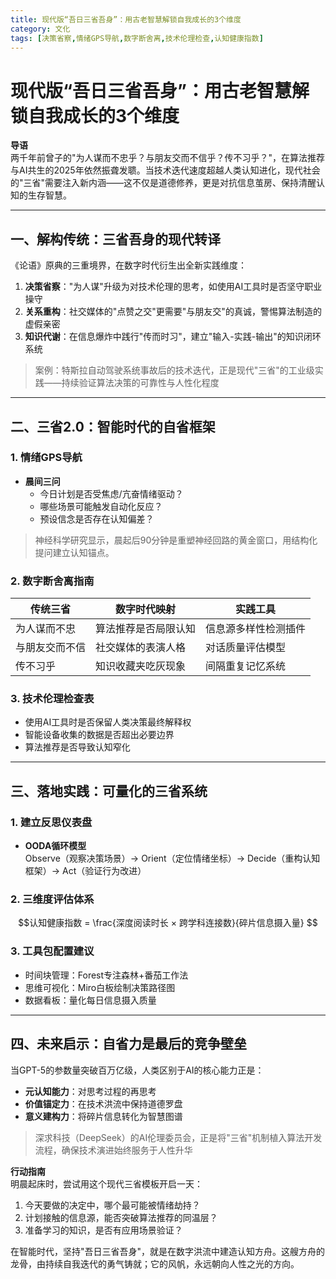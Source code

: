 ```yaml
---
title: 现代版“吾日三省吾身”：用古老智慧解锁自我成长的3个维度
category: 文化
tags: [决策省察,情绪GPS导航,数字断舍离,技术伦理检查,认知健康指数]
---
```

# 现代版“吾日三省吾身”：用古老智慧解锁自我成长的3个维度  

**导语**  
两千年前曾子的"为人谋而不忠乎？与朋友交而不信乎？传不习乎？"，在算法推荐与AI共生的2025年依然振聋发聩。当技术迭代速度超越人类认知进化，现代社会的"三省"需要注入新内涵——这不仅是道德修养，更是对抗信息茧房、保持清醒认知的生存智慧。

---

## 一、解构传统：三省吾身的现代转译  
《论语》原典的三重境界，在数字时代衍生出全新实践维度：  
1. **决策省察**："为人谋"升级为对技术伦理的思考，如使用AI工具时是否坚守职业操守  
2. **关系重构**：社交媒体的"点赞之交"更需要"与朋友交"的真诚，警惕算法制造的虚假亲密  
3. **知识代谢**：在信息爆炸中践行"传而时习"，建立"输入-实践-输出"的知识闭环系统  

> 案例：特斯拉自动驾驶系统事故后的技术迭代，正是现代"三省"的工业级实践——持续验证算法决策的可靠性与人性化程度

---

## 二、三省2.0：智能时代的自省框架  
### 1. 情绪GPS导航  
- **晨间三问**  
  - 今日计划是否受焦虑/亢奋情绪驱动？  
  - 哪些场景可能触发自动化反应？  
  - 预设信念是否存在认知偏差？  

> 神经科学研究显示，晨起后90分钟是重塑神经回路的黄金窗口，用结构化提问建立认知锚点。

### 2. 数字断舍离指南  
| 传统三省       | 数字时代映射          | 实践工具               |  
|----------------|---------------------|-----------------------|  
| 为人谋而不忠   | 算法推荐是否局限认知 | 信息源多样性检测插件    |  
| 与朋友交而不信 | 社交媒体的表演人格   | 对话质量评估模型        |  
| 传不习乎       | 知识收藏夹吃灰现象   | 间隔重复记忆系统        |  

### 3. 技术伦理检查表  
- 使用AI工具时是否保留人类决策最终解释权  
- 智能设备收集的数据是否超出必要边界  
- 算法推荐是否导致认知窄化  

---

## 三、落地实践：可量化的三省系统  
### 1. 建立反思仪表盘  
- **OODA循环模型**  
  Observe（观察决策场景）→ Orient（定位情绪坐标）→ Decide（重构认知框架）→ Act（验证行为改进）  

### 2. 三维度评估体系  
```math  
认知健康指数 = \frac{深度阅读时长 × 跨学科连接数}{碎片信息摄入量}  
```  

### 3. 工具包配置建议  
- 时间块管理：Forest专注森林+番茄工作法  
- 思维可视化：Miro白板绘制决策路径图  
- 数据看板：量化每日信息摄入质量  

---

## 四、未来启示：自省力是最后的竞争壁垒  
当GPT-5的参数量突破百万亿级，人类区别于AI的核心能力正是：  
- **元认知能力**：对思考过程的再思考  
- **价值锚定力**：在技术洪流中保持道德罗盘  
- **意义建构力**：将碎片信息转化为智慧图谱  

> 深求科技（DeepSeek）的AI伦理委员会，正是将"三省"机制植入算法开发流程，确保技术演进始终服务于人性升华

**行动指南**  
明晨起床时，尝试用这个现代三省模板开启一天：  
1. 今天要做的决定中，哪个最可能被情绪劫持？  
2. 计划接触的信息源，能否突破算法推荐的同温层？  
3. 准备学习的知识，是否有应用场景验证？  

在智能时代，坚持"吾日三省吾身"，就是在数字洪流中建造认知方舟。这艘方舟的龙骨，由持续自我迭代的勇气铸就；它的风帆，永远朝向人性之光的方向。
